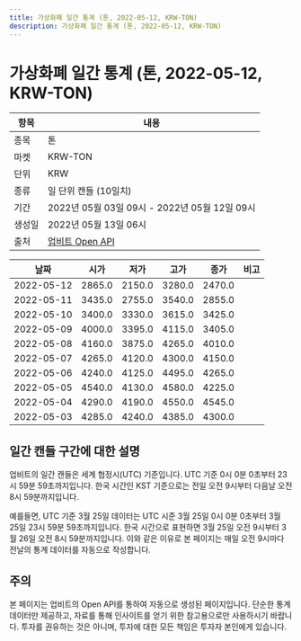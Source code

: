```yaml
---
title: 가상화폐 일간 통계 (톤, 2022-05-12, KRW-TON)
description: 가상화폐 일간 통계 (톤, 2022-05-12, KRW-TON)
---
```



가상화폐 일간 통계 (톤, 2022-05-12, KRW-TON)
===

|항목|내용|
|--|--|
|종목|톤|
|마켓|KRW-TON|
|단위|KRW|
|종류|일 단위 캔들 (10일치)|
|기간|2022년 05월 03일 09시 - 2022년 05월 12일 09시|
|생성일|2022년 05월 13일 06시|
|출처|[업비트 Open API](https://docs.upbit.com)|


|날짜|시가|저가|고가|종가|비고|
|--|--|--|--|--|--|
|2022-05-12|2865.0|2150.0|3280.0|2470.0|    |
|2022-05-11|3435.0|2755.0|3540.0|2855.0|    |
|2022-05-10|3400.0|3330.0|3615.0|3425.0|    |
|2022-05-09|4000.0|3395.0|4115.0|3405.0|    |
|2022-05-08|4160.0|3875.0|4265.0|4010.0|    |
|2022-05-07|4265.0|4120.0|4300.0|4150.0|    |
|2022-05-06|4240.0|4125.0|4495.0|4265.0|    |
|2022-05-05|4540.0|4130.0|4580.0|4225.0|    |
|2022-05-04|4290.0|4190.0|4550.0|4545.0|    |
|2022-05-03|4285.0|4240.0|4385.0|4300.0|    |


일간 캔들 구간에 대한 설명
---


업비트의 일간 캔들은 세계 협정시(UTC) 기준입니다. 
UTC 기준 0시 0분 0초부터 23시 59분 59초까지입니다. 
한국 시간인 KST 기준으로는 전일 오전 9시부터 다음날 오전 8시 59분까지입니다. 


예를들면, UTC 기준 3월 25일 데이터는 UTC 시준 3월 25일 0시 0분 0초부터 3월 25일 23시 59분 59초까지입니다. 
한국 시간으로 표현하면 3월 25일 오전 9시부터 3월 26일 오전 8시 59분까지입니다. 
이와 같은 이유로 본 페이지는 매일 오전 9시마다 전날의 통계 데이터를 자동으로 작성합니다. 


주의
---


본 페이지는 업비트의 Open API를 통하여 자동으로 생성된 페이지입니다. 
단순한 통계 데이터만 제공하고, 자료를 통해 인사이트를 얻기 위한 참고용으로만 사용하시기 바랍니다. 
투자를 권유하는 것은 아니며, 투자에 대한 모든 책임은 투자자 본인에게 있습니다. 
